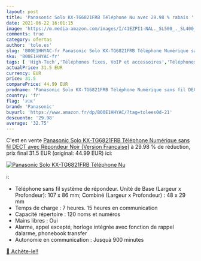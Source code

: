 ```yaml
---
layout: post
title: 'Panasonic Solo KX-TG6821FRB Téléphone Nu avec 29.98 % rabais '
date: 2021-06-22 16:01:15
image: 'https://m.media-amazon.com/images/I/41EZPI1-NAL._SL500_._SL400_.jpg'
comments: true
category: ofertas
author: 'tole.es'
slug: 'B00E1HHYAC-fr Panasonic Solo KX-TG6821FRB Téléphone Numérique sans fil...'
sku: 'B00E1HHYAC-fr'
tags: [ 'High-Tech','Téléphones fixes, VoIP et accessoires','Téléphones analogiques et DECT','panasonic', ]
actualPrice: 31.5 EUR
currency: EUR
price: 31.5
comparePrice: 44.99 EUR
prodname: 'Panasonic Solo KX-TG6821FRB Téléphone Numérique sans fil DECT avec Répondeur Noir [Version Française]'
country: 'fr'
flag: '🇫🇷'
brand: 'Panasonic'
buyurl: 'https://www.amazon.fr/dp/B00E1HHYAC/?tag=tolees0d-21'
descuento: '29.98'
average: '32.75'
---
```


C'est en vente [Panasonic Solo KX-TG6821FRB Téléphone Numérique sans fil DECT avec Répondeur Noir [Version Française]](https://www.amazon.fr/dp/B00E1HHYAC/?tag=tolees0d-21)  à  29.98 % de réduction, prix final  31.5 EUR (original: 44.99 EUR) ici:

[![Panasonic Solo KX-TG6821FRB Téléphone Nu](https://m.media-amazon.com/images/I/41EZPI1-NAL._SL500_._SL400_.jpg)](https://www.amazon.fr/dp/B00E1HHYAC/?tag=tolees0d-21)

ℹ️:

- Téléphone sans fil système de répondeur. Unité de Base (Largeur x Profondeur): 107 x 86 mm; Combiné (Largeur x Profondeur) : 48 x 29 mm
- Temps de charge : 7 heures. 15 heures en communication
- Capacité répertoire : 120 noms et numéros
- Mains libres : Oui
- Alarme, appel excepté, horloge intégrée avec fonction de rappel dalarme, phonebook transfer
- Autonomie en communication : Jusquà 900 minutes

[🛒 Achète-le!!](https://www.amazon.fr/dp/B00E1HHYAC/?tag=tolees0d-21)
